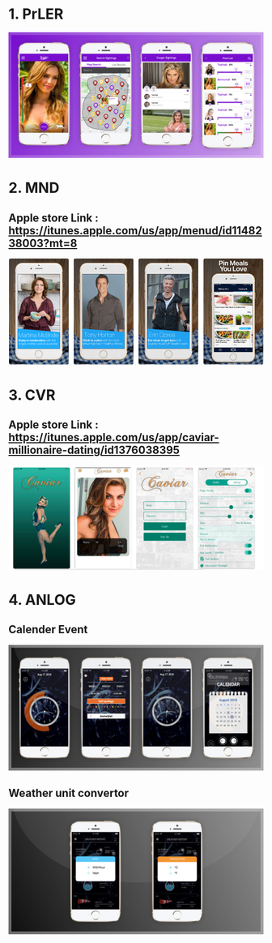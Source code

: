 # 1. PrLER


![](https://raw.githubusercontent.com/dev-tv/tv-iPhone-Swift/master/PrLER/snapshots/prowler_mobile_app_banner.png)


# 2. MND

## Apple store Link : https://itunes.apple.com/us/app/menud/id1148238003?mt=8

![](https://raw.githubusercontent.com/dev-tv/tv-iPhone-Swift/master/MND/snapshots/snapshot1.png)

# 3. CVR

## Apple store Link : https://itunes.apple.com/us/app/caviar-millionaire-dating/id1376038395

![](https://raw.githubusercontent.com/dev-tv/tv-iPhone-Swift/master/CVR/snapshots/snapshot1.png)

# 4. ANLOG
## Calender Event


![](https://github.com/dev-tv/tv-iPhone-Swift/blob/master/ANLOG/CalenderEvent/snapshots/analog_banner_1.png?raw=true)


## Weather unit convertor


![](https://raw.githubusercontent.com/dev-tv/tv-iPhone-Swift/master/ANLOG/ConversionCelcToFahr./snapshots/analog_banner_2.png)
